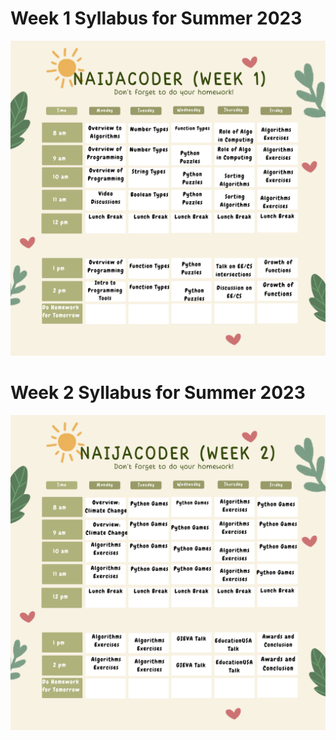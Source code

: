 Week 1 Syllabus for Summer 2023
===============================

![Week 1 Syllabus for Summer 2023](https://github.com/naijacoderorg/NaijaCoder/blob/gh-pages/summer2023/files/1.png?raw=true)

Week 2 Syllabus for Summer 2023
===============================

![Week 2 Syllabus for Summer 2023](https://github.com/naijacoderorg/NaijaCoder/blob/gh-pages/summer2023/files/2.png?raw=true)

